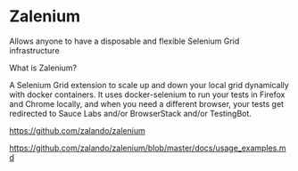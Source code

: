 # Zalenium
Allows anyone to have a disposable and flexible Selenium Grid infrastructure


What is Zalenium?

A Selenium Grid extension to scale up and down your local grid dynamically with docker containers. It uses docker-selenium to run your tests in Firefox and Chrome locally, and when you need a different browser, your tests get redirected to Sauce Labs and/or BrowserStack and/or TestingBot.

https://github.com/zalando/zalenium

https://github.com/zalando/zalenium/blob/master/docs/usage_examples.md
